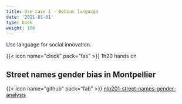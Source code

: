 ```yaml
---
title: Use case 1 - Debias language
date: '2021-01-01'
type: book
weight: 100
---
```


Use language for social innovation.

<!--more-->

{{< icon name="clock" pack="fas" >}} 1h20 hands on

## Street names gender bias in Montpellier

{{< icon name="github" pack="fab" >}} [nlp201-street-names-gender-analysis](https://github.com/MichelDeudon/nlp201-street-names-gender-analysis)